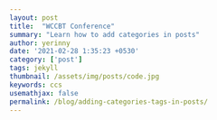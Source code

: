 ```yaml
---
layout: post
title:  "WCCBT Conference"
summary: "Learn how to add categories in posts"
author: yerinny
date: '2021-02-28 1:35:23 +0530'
category: ['post']
tags: jekyll
thumbnail: /assets/img/posts/code.jpg
keywords: ccs
usemathjax: false
permalink: /blog/adding-categories-tags-in-posts/
---
```


